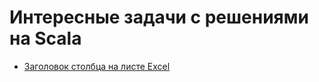 # Интересные задачи с решениями на Scala

- [Заголовок столбца на листе Excel](./1-buy-and-sell-stock/)
